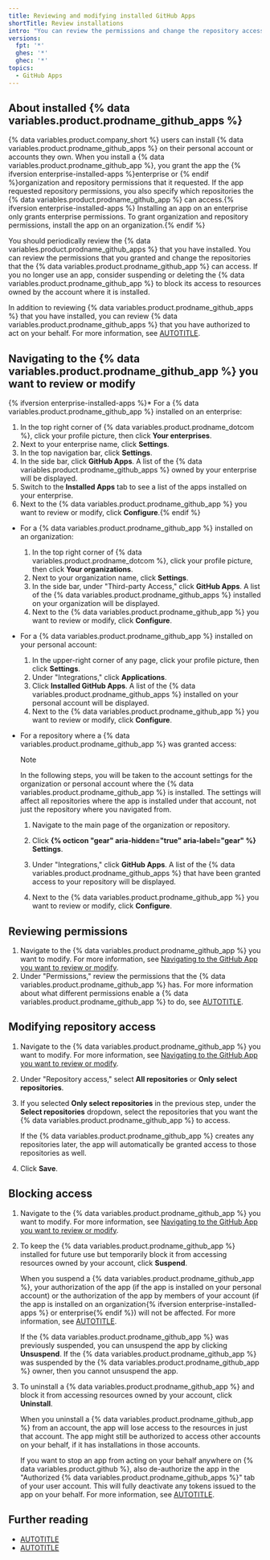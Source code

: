 ```yaml
---
title: Reviewing and modifying installed GitHub Apps
shortTitle: Review installations
intro: "You can review the permissions and change the repository access for {% data variables.product.prodname_github_apps %} that you have installed. You can also temporarily or permanently prevent a {% data variables.product.prodname_github_app %} from accessing resources owned by your account or organization."
versions:
  fpt: '*'
  ghes: '*'
  ghec: '*'
topics:
  - GitHub Apps
---
```


## About installed {% data variables.product.prodname_github_apps %}

{% data variables.product.company_short %} users can install {% data variables.product.prodname_github_apps %} on their personal account or accounts they own. When you install a {% data variables.product.prodname_github_app %}, you grant the app the {% ifversion enterprise-installed-apps %}enterprise or {% endif %}organization and repository permissions that it requested. If the app requested repository permissions, you also specify which repositories the {% data variables.product.prodname_github_app %} can access.{% ifversion enterprise-installed-apps %} Installing an app on an enterprise only grants enterprise permissions. To grant organization and repository permissions, install the app on an organization.{% endif %}

You should periodically review the {% data variables.product.prodname_github_apps %} that you have installed. You can review the permissions that you granted and change the repositories that the {% data variables.product.prodname_github_app %} can access. If you no longer use an app, consider suspending or deleting the {% data variables.product.prodname_github_app %} to block its access to resources owned by the account where it is installed.

In addition to reviewing {% data variables.product.prodname_github_apps %} that you have installed, you can review {% data variables.product.prodname_github_apps %} that you have authorized to act on your behalf. For more information, see [AUTOTITLE](/apps/using-github-apps/reviewing-and-revoking-authorization-of-github-apps).

## Navigating to the {% data variables.product.prodname_github_app %} you want to review or modify

{% ifversion enterprise-installed-apps %}* For a {% data variables.product.prodname_github_app %} installed on an enterprise:
   1. In the top right corner of {% data variables.product.prodname_dotcom %}, click your profile picture, then click **Your enterprises**.
   1. Next to your enterprise name, click **Settings**.
   1. In the top navigation bar, click **Settings**.
   1. In the side bar, click **GitHub Apps**. A list of the {% data variables.product.prodname_github_apps %} owned by your enterprise will be displayed.
   1. Switch to the **Installed Apps** tab to see a list of the apps installed on your enterprise.
   1. Next to the {% data variables.product.prodname_github_app %} you want to review or modify, click **Configure**.{% endif %}

* For a {% data variables.product.prodname_github_app %} installed on an organization:
   1. In the top right corner of {% data variables.product.prodname_dotcom %}, click your profile picture, then click **Your organizations**.
   1. Next to your organization name, click **Settings**.
   1. In the side bar, under "Third-party Access," click **GitHub Apps**. A list of the {% data variables.product.prodname_github_apps %} installed on your organization will be displayed.
   1. Next to the {% data variables.product.prodname_github_app %} you want to review or modify, click **Configure**.

* For a {% data variables.product.prodname_github_app %} installed on your personal account:
   1. In the upper-right corner of any page, click your profile picture, then click **Settings**.
   1. Under "Integrations," click **Applications**.
   1. Click **Installed GitHub Apps**. A list of the {% data variables.product.prodname_github_apps %} installed on your personal account will be displayed.
   1. Next to the {% data variables.product.prodname_github_app %} you want to review or modify, click **Configure**.

* For a repository where a {% data variables.product.prodname_github_app %} was granted access:

   > [!NOTE]
   > In the following steps, you will be taken to the account settings for the organization or personal account where the {% data variables.product.prodname_github_app %} is installed. The settings will affect all repositories where the app is installed under that account, not just the repository where you navigated from.

   1. Navigate to the main page of the organization or repository.
   1. Click **{% octicon "gear" aria-hidden="true" aria-label="gear" %} Settings**.
   1. Under "Integrations," click **GitHub Apps**. A list of the {% data variables.product.prodname_github_apps %} that have been granted access to your repository will be displayed.

   1. Next to the {% data variables.product.prodname_github_app %} you want to review or modify, click **Configure**.

## Reviewing permissions

1. Navigate to the {% data variables.product.prodname_github_app %} you want to modify. For more information, see [Navigating to the GitHub App you want to review or modify](#navigating-to-the-github-app-you-want-to-review-or-modify).
1. Under "Permissions," review the permissions that the {% data variables.product.prodname_github_app %} has. For more information about what different permissions enable a {% data variables.product.prodname_github_app %} to do, see [AUTOTITLE](/apps/creating-github-apps/setting-up-a-github-app/choosing-permissions-for-a-github-app).

## Modifying repository access

1. Navigate to the {% data variables.product.prodname_github_app %} you want to modify. For more information, see [Navigating to the GitHub App you want to review or modify](#navigating-to-the-github-app-you-want-to-review-or-modify).
1. Under "Repository access," select **All repositories** or **Only select repositories**.
1. If you selected **Only select repositories** in the previous step, under the **Select repositories** dropdown, select the repositories that you want the {% data variables.product.prodname_github_app %} to access.

   If the {% data variables.product.prodname_github_app %} creates any repositories later, the app will automatically be granted access to those repositories as well.
1. Click **Save**.

## Blocking access

1. Navigate to the {% data variables.product.prodname_github_app %} you want to modify. For more information, see [Navigating to the GitHub App you want to review or modify](#navigating-to-the-github-app-you-want-to-review-or-modify).
1. To keep the {% data variables.product.prodname_github_app %} installed for future use but temporarily block it from accessing resources owned by your account, click **Suspend**.

   When you suspend a {% data variables.product.prodname_github_app %}, your authorization of the app (if the app is installed on your personal account) or the authorization of the app by members of your account (if the app is installed on an organization{% ifversion enterprise-installed-apps %} or enterprise{% endif %}) will not be affected. For more information, see [AUTOTITLE](/apps/using-github-apps/authorizing-github-apps).

   If the {% data variables.product.prodname_github_app %} was previously suspended, you can unsuspend the app by clicking **Unsuspend**. If the {% data variables.product.prodname_github_app %} was suspended by the {% data variables.product.prodname_github_app %} owner, then you cannot unsuspend the app.
1. To uninstall a {% data variables.product.prodname_github_app %} and block it from accessing resources owned by your account, click **Uninstall**.

   When you uninstall a {% data variables.product.prodname_github_app %} from an account, the app will lose access to the resources in just that account. The app might still be authorized to access other accounts on your behalf, if it has installations in those accounts.

   If you want to stop an app from acting on your behalf anywhere on {% data variables.product.github %}, also de-authorize the app in the "Authorized {% data variables.product.prodname_github_apps %}" tab of your user account. This will fully deactivate any tokens issued to the app on your behalf. For more information, see [AUTOTITLE](/apps/using-github-apps/authorizing-github-apps).

## Further reading

* [AUTOTITLE](/apps/using-github-apps/reviewing-and-revoking-authorization-of-github-apps)
* [AUTOTITLE](/apps/using-github-apps/privileged-github-apps)
